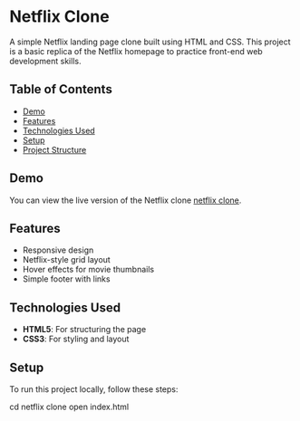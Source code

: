 # Netflix Clone

A simple Netflix landing page clone built using HTML and CSS. This project is a basic replica of the Netflix homepage to practice front-end web development skills.

## Table of Contents
- [Demo](#demo)
- [Features](#features)
- [Technologies Used](#technologies-used)
- [Setup](#setup)
- [Project Structure](#project-structure)
 
 
## Demo
You can view the live version of the Netflix clone [netflix clone](#).

## Features
- Responsive design
- Netflix-style grid layout
- Hover effects for movie thumbnails
- Simple footer with links

## Technologies Used
- **HTML5**: For structuring the page
- **CSS3**: For styling and layout

## Setup
To run this project locally, follow these steps:

 cd netflix clone
open index.html

